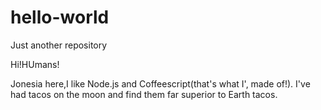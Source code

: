 # hello-world
Just another repository

Hi!HUmans!

Jonesia here,I like Node.js and Coffeescript(that's what I', made of!).
I've had tacos on the moon and find them far superior to Earth tacos.

